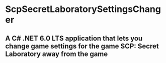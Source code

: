 # ScpSecretLaboratorySettingsChanger

## A C# .NET 6.0 LTS application that lets you change game settings for the game SCP: Secret Laboratory away from the game